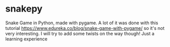 # snakepy
Snake Game in Python, made with pygame.
A lot of it was done with this tutorial https://www.edureka.co/blog/snake-game-with-pygame/ so it's not very interesting.
I will try to add some twists on the way though! Just a learning experience
